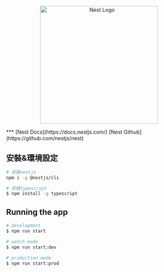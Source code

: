 <p align="center">
  <a href="http://nestjs.com/" target="blank"><img src="https://nestjs.com/img/logo_text.svg" width="320" alt="Nest Logo" /></a>
</p>
***
[Nest Docs](https://docs.nestjs.com/)
[Nest Github](https://github.com/nestjs/nest)

## 安裝&環境設定

```bash
# 安裝nestjs
npm i -g @nestjs/cli

# 安裝typescript
$ npm install -g typescript
```

## Running the app

```bash
# development
$ npm run start

# watch mode
$ npm run start:dev

# production mode
$ npm run start:prod
```
